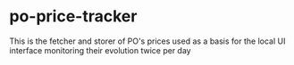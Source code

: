 # po-price-tracker
This is the fetcher and storer of PO's prices used as a basis for the local UI interface monitoring their evolution twice per day
